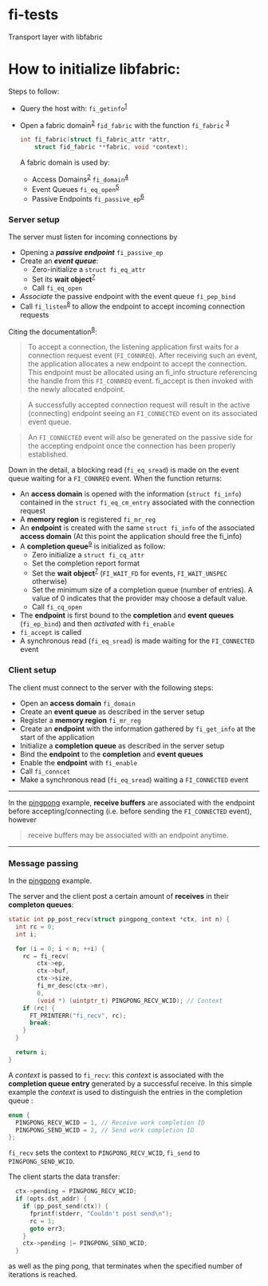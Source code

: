 # fi-tests
Transport layer with libfabric

# How to initialize libfabric:

Steps to follow:

- Query the host with: `fi_getinfo`<sup>[1]</sup>
- Open a fabric domain<sup>[2]</sup> `fid_fabric` with the function `fi_fabric`
<sup>[3]</sup>
  ```c
  int fi_fabric(struct fi_fabric_attr *attr,
      struct fid_fabric **fabric, void *context);
  ```
  A fabric domain is used by:
  
  - Access Domains<sup>[2]</sup> `fi_domain`<sup>[4]</sup>
  - Event Queues `fi_eq_open`<sup>[5]</sup>
  - Passive Endpoints `fi_passive_ep`<sup>[6]</sup>

### Server setup

The server must listen for incoming connections by
- Opening a **_passive endpoint_** `fi_passive_ep`
- Create an **_event queue_**:
  - Zero-initialize a `struct fi_eq_attr`
  - Set its **wait object**<sup>[7]</sup>
  - Call `fi_eq_open`
- *Associate* the passive endpoint with the event queue `fi_pep_bind`
- Call `fi_listen`<sup>[8]</sup> to allow the endpoint to accept incoming
  connection requests

Citing the documentation<sup>[8]</sup>:

> To accept a connection, the listening application first waits for a connection
  request event (`FI_CONNREQ`). After receiving such an event, the application
  allocates a new endpoint to accept the connection.
  This endpoint must be allocated using an fi_info structure referencing the 
  handle from this `FI_CONNREQ` event. fi_accept is then invoked with the newly 
  allocated endpoint.
  
> A successfully accepted connection request will result in the active 
  (connecting) endpoint seeing an `FI_CONNECTED` event on its associated event 
  queue.
  
> An `FI_CONNECTED` event will also be generated on the passive side for the 
  accepting endpoint once the connection has been properly established.


Down in the detail, a blocking read (`fi_eq_sread`) is made on the event 
queue waiting for a `FI_CONNREQ` event.
When the function returns:

- An **access domain** is opened with the information (`struct fi_info`) 
  contained in the `struct fi_eq_cm_entry` associated with the connection 
  request
- A **memory region** is registered `fi_mr_reg`
- An **endpoint** is created with the same `struct fi_info` of the associated
  **access domain** (At this point the application should free the fi_info)
- A **completion queue**<sup>[9]</sup> is initialized as follow:
  - Zero initialize a `struct fi_cq_attr`
  - Set the completion report format
  - Set the **wait object**<sup>[7]</sup> (`FI_WAIT_FD` for events,
    `FI_WAIT_UNSPEC` otherwise)
  - Set the minimum size of a completion queue (number of entries). 
    A value of 0 indicates that the provider may choose a default value.
  - Call `fi_cq_open`
- The **endpoint** is first bound to the **completion** and **event queues**
  (`fi_ep_bind`) and then *activated* with `fi_enable`
- `fi_accept` is called
- A synchronous read (`fi_eq_sread`) is made waiting for the `FI_CONNECTED` 
  event

### Client setup
  
The client must connect to the server with the following steps:
  
- Open an **access domain** `fi_domain`
- Create an **event queue** as described in the server setup
- Register a **memory region** `fi_mr_reg`
- Create an **endpoint** with the information gathered by `fi_get_info` at the
  start of the application
- Initialize a **completion queue** as described in the server setup
- Bind the **endpoint** to the **completion** and **event queues**
- Enable the **endpoint** with `fi_enable`
- Call `fi_conncet`
- Make a synchronous read (`fi_eq_sread`) waiting a `FI_CONNECTED` event

---

In the [pingpong] example, **receive buffers** are associated with the endpoint before
accepting/connecting (i.e. before sending the `FI_CONNECTED` event), however
> receive buffers may be associated with an endpoint anytime.

---

### Message passing

In the [pingpong] example.

The server and the client post a certain amount of **receives** in their
**completon queues**:
```c
static int pp_post_recv(struct pingpong_context *ctx, int n) {
  int rc = 0;
  int i;

  for (i = 0; i < n; ++i) {
    rc = fi_recv(
        ctx->ep,
        ctx->buf,
        ctx->size,
        fi_mr_desc(ctx->mr),
        0,
        (void *) (uintptr_t) PINGPONG_RECV_WCID); // Context
    if (rc) {
      FT_PRINTERR("fi_recv", rc);
      break;
    }
  }

  return i;
}
```
A *context* is passed to `fi_recv`: this *context* is associated with the
**completion queue entry** generated by a successful receive. In this simple
example the *context* is used to distinguish the entries in the completion queue
:
```c
enum {
  PINGPONG_RECV_WCID = 1, // Receive work completion ID
  PINGPONG_SEND_WCID = 2, // Send work completion ID 
};
```
`fi_recv` sets the context to `PINGPONG_RECV_WCID`, `fi_send` to 
`PINGPONG_SEND_WCID`.

The client starts the data transfer:
```c
  ctx->pending = PINGPONG_RECV_WCID;
  if (opts.dst_addr) {
    if (pp_post_send(ctx)) {
      fprintf(stderr, "Couldn't post send\n");
      rc = 1;
      goto err3;
    }
    ctx->pending |= PINGPONG_SEND_WCID;
  }
```
as well as the ping pong, that terminates when the specified number of iterations
is reached.



[//]: # (pending server 001  p = 001 & 110 = 000 -> send -> p = 011)
[//]: # (Se stavo aspettando solo una receive e mi è arrivata una receive allora spedisci)

[//]: # (pending client 011  p = 011 & 101 = 001)
[//]: # (Se sto aspettando una send e mi è arrivata -> aspetto la receive)
        
        
[1]:https://github.com/ofiwg/libfabric/blob/master/man/fi_getinfo.3.md#name
[2]:https://github.com/ofiwg/libfabric/blob/master/man/fabric.7.md#control-interfaces
[3]:https://github.com/ofiwg/libfabric/blob/master/man/fi_fabric.3.md#name
[4]:https://github.com/ofiwg/libfabric/blob/master/man/fi_domain.3.md#name
[5]:https://github.com/ofiwg/libfabric/blob/master/man/fi_eq.3.md#name
[6]:https://github.com/ofiwg/libfabric/blob/master/man/fi_endpoint.3.md#name
[7]:https://github.com/ofiwg/libfabric/blob/master/man/fi_eq.3.md#description
[8]:https://github.com/ofiwg/libfabric/blob/master/man/fi_cm.3.md#name
[9]:https://github.com/ofiwg/libfabric/blob/master/man/fi_cq.3.md#name
[pingpong]:rc_pingpong.c